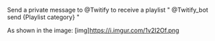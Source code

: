 Send a private message to @Twitify to receive a playlist
" @Twitify_bot send {Playlist category} "

As shown in the image:
[img]https://i.imgur.com/1v2I2Of.png

